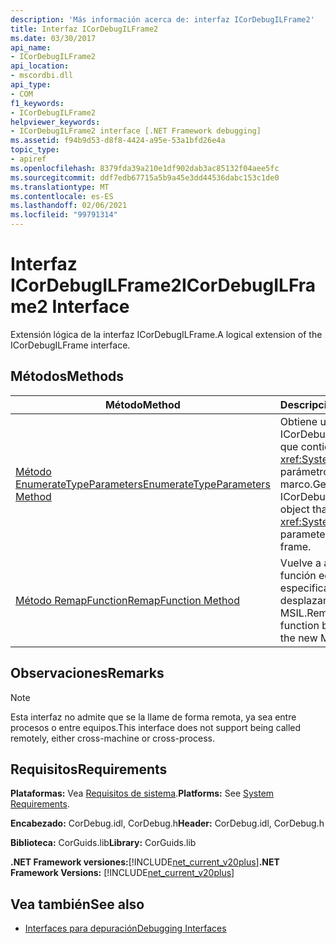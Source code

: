 ```yaml
---
description: 'Más información acerca de: interfaz ICorDebugILFrame2'
title: Interfaz ICorDebugILFrame2
ms.date: 03/30/2017
api_name:
- ICorDebugILFrame2
api_location:
- mscordbi.dll
api_type:
- COM
f1_keywords:
- ICorDebugILFrame2
helpviewer_keywords:
- ICorDebugILFrame2 interface [.NET Framework debugging]
ms.assetid: f94b9d53-d8f8-4424-a95e-53a1bfd26e4a
topic_type:
- apiref
ms.openlocfilehash: 8379fda39a210e1df902dab3ac85132f04aee5fc
ms.sourcegitcommit: ddf7edb67715a5b9a45e3dd44536dabc153c1de0
ms.translationtype: MT
ms.contentlocale: es-ES
ms.lasthandoff: 02/06/2021
ms.locfileid: "99791314"
---
```

# <a name="icordebugilframe2-interface"></a><span data-ttu-id="16ede-103">Interfaz ICorDebugILFrame2</span><span class="sxs-lookup"><span data-stu-id="16ede-103">ICorDebugILFrame2 Interface</span></span>

<span data-ttu-id="16ede-104">Extensión lógica de la interfaz ICorDebugILFrame.</span><span class="sxs-lookup"><span data-stu-id="16ede-104">A logical extension of the ICorDebugILFrame interface.</span></span>  
  
## <a name="methods"></a><span data-ttu-id="16ede-105">Métodos</span><span class="sxs-lookup"><span data-stu-id="16ede-105">Methods</span></span>  
  
|<span data-ttu-id="16ede-106">Método</span><span class="sxs-lookup"><span data-stu-id="16ede-106">Method</span></span>|<span data-ttu-id="16ede-107">Descripción</span><span class="sxs-lookup"><span data-stu-id="16ede-107">Description</span></span>|  
|------------|-----------------|  
|[<span data-ttu-id="16ede-108">Método EnumerateTypeParameters</span><span class="sxs-lookup"><span data-stu-id="16ede-108">EnumerateTypeParameters Method</span></span>](icordebugilframe2-enumeratetypeparameters-method.md)|<span data-ttu-id="16ede-109">Obtiene un objeto ICorDebugTypeEnum que contiene los <xref:System.Type> parámetros de este marco.</span><span class="sxs-lookup"><span data-stu-id="16ede-109">Gets an ICorDebugTypeEnum object that contains the <xref:System.Type> parameters in this frame.</span></span>|  
|[<span data-ttu-id="16ede-110">Método RemapFunction</span><span class="sxs-lookup"><span data-stu-id="16ede-110">RemapFunction Method</span></span>](icordebugilframe2-remapfunction-method.md)|<span data-ttu-id="16ede-111">Vuelve a asignar una función editada especificando el nuevo desplazamiento de MSIL.</span><span class="sxs-lookup"><span data-stu-id="16ede-111">Remaps an edited function by specifying the new MSIL offset.</span></span>|  
  
## <a name="remarks"></a><span data-ttu-id="16ede-112">Observaciones</span><span class="sxs-lookup"><span data-stu-id="16ede-112">Remarks</span></span>  
  
> [!NOTE]
> <span data-ttu-id="16ede-113">Esta interfaz no admite que se la llame de forma remota, ya sea entre procesos o entre equipos.</span><span class="sxs-lookup"><span data-stu-id="16ede-113">This interface does not support being called remotely, either cross-machine or cross-process.</span></span>  
  
## <a name="requirements"></a><span data-ttu-id="16ede-114">Requisitos</span><span class="sxs-lookup"><span data-stu-id="16ede-114">Requirements</span></span>  

 <span data-ttu-id="16ede-115">**Plataformas:** Vea [Requisitos de sistema](../../get-started/system-requirements.md).</span><span class="sxs-lookup"><span data-stu-id="16ede-115">**Platforms:** See [System Requirements](../../get-started/system-requirements.md).</span></span>  
  
 <span data-ttu-id="16ede-116">**Encabezado:** CorDebug.idl, CorDebug.h</span><span class="sxs-lookup"><span data-stu-id="16ede-116">**Header:** CorDebug.idl, CorDebug.h</span></span>  
  
 <span data-ttu-id="16ede-117">**Biblioteca:** CorGuids.lib</span><span class="sxs-lookup"><span data-stu-id="16ede-117">**Library:** CorGuids.lib</span></span>  
  
 <span data-ttu-id="16ede-118">**.NET Framework versiones:**[!INCLUDE[net_current_v20plus](../../../../includes/net-current-v20plus-md.md)]</span><span class="sxs-lookup"><span data-stu-id="16ede-118">**.NET Framework Versions:** [!INCLUDE[net_current_v20plus](../../../../includes/net-current-v20plus-md.md)]</span></span>  
  
## <a name="see-also"></a><span data-ttu-id="16ede-119">Vea también</span><span class="sxs-lookup"><span data-stu-id="16ede-119">See also</span></span>

- [<span data-ttu-id="16ede-120">Interfaces para depuración</span><span class="sxs-lookup"><span data-stu-id="16ede-120">Debugging Interfaces</span></span>](debugging-interfaces.md)

